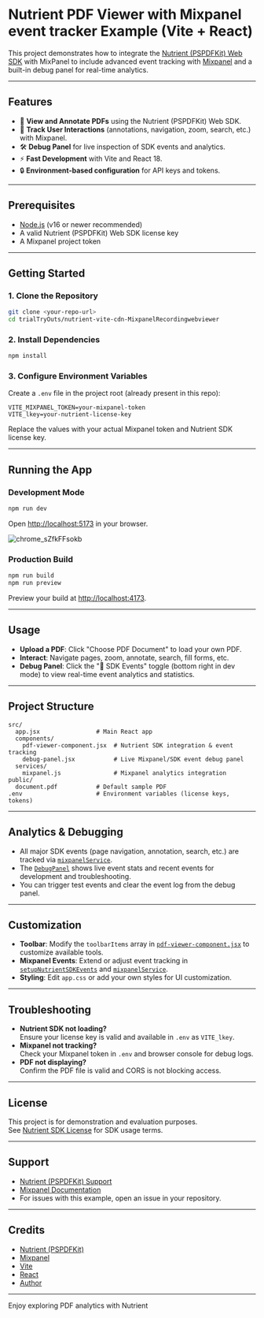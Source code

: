 # Nutrient PDF Viewer with Mixpanel event tracker Example (Vite + React)

This project demonstrates how to integrate the [Nutrient (PSPDFKit) Web SDK](https://www.nutrient.io/sdk/web/) with MixPanel to include advanced event tracking with [Mixpanel](https://mixpanel.com/) and a built-in debug panel for real-time analytics.

---

## Features

- 📄 **View and Annotate PDFs** using the Nutrient (PSPDFKit) Web SDK.
- 📝 **Track User Interactions** (annotations, navigation, zoom, search, etc.) with Mixpanel.
- 🛠️ **Debug Panel** for live inspection of SDK events and analytics.
- ⚡ **Fast Development** with Vite and React 18.
- 🔒 **Environment-based configuration** for API keys and tokens.

---

## Prerequisites

- [Node.js](https://nodejs.org/) (v16 or newer recommended)
- A valid Nutrient (PSPDFKit) Web SDK license key
- A Mixpanel project token

---

## Getting Started

### 1. Clone the Repository

```sh
git clone <your-repo-url>
cd trialTryOuts/nutrient-vite-cdn-MixpanelRecordingwebviewer
```

### 2. Install Dependencies

```sh
npm install
```

### 3. Configure Environment Variables

Create a `.env` file in the project root (already present in this repo):

```properties
VITE_MIXPANEL_TOKEN=your-mixpanel-token
VITE_lkey=your-nutrient-license-key
```

Replace the values with your actual Mixpanel token and Nutrient SDK license key.

---

## Running the App

### Development Mode

```sh
npm run dev
```

Open [http://localhost:5173](http://localhost:5173) in your browser.

![chrome_sZfkFFsokb](https://github.com/user-attachments/assets/c0c03ee2-a4a4-48ba-aa52-517912a3bd9c)


### Production Build

```sh
npm run build
npm run preview
```

Preview your build at [http://localhost:4173](http://localhost:4173).

---

## Usage

- **Upload a PDF**: Click "Choose PDF Document" to load your own PDF.
- **Interact**: Navigate pages, zoom, annotate, search, fill forms, etc.
- **Debug Panel**: Click the "🔧 SDK Events" toggle (bottom right in dev mode) to view real-time event analytics and statistics.

---

## Project Structure

```
src/
  app.jsx                # Main React app
  components/
    pdf-viewer-component.jsx  # Nutrient SDK integration & event tracking
    debug-panel.jsx           # Live Mixpanel/SDK event debug panel
  services/
    mixpanel.js               # Mixpanel analytics integration
public/
  document.pdf           # Default sample PDF
.env                     # Environment variables (license keys, tokens)
```

---

## Analytics & Debugging

- All major SDK events (page navigation, annotation, search, etc.) are tracked via [`mixpanelService`](src/services/mixpanel.js).
- The [`DebugPanel`](src/components/debug-panel.jsx) shows live event stats and recent events for development and troubleshooting.
- You can trigger test events and clear the event log from the debug panel.

---

## Customization

- **Toolbar**: Modify the `toolbarItems` array in [`pdf-viewer-component.jsx`](src/components/pdf-viewer-component.jsx) to customize available tools.
- **Mixpanel Events**: Extend or adjust event tracking in [`setupNutrientSDKEvents`](src/components/pdf-viewer-component.jsx) and [`mixpanelService`](src/services/mixpanel.js).
- **Styling**: Edit `app.css` or add your own styles for UI customization.

---

## Troubleshooting

- **Nutrient SDK not loading?**  
  Ensure your license key is valid and available in `.env` as `VITE_lkey`.
- **Mixpanel not tracking?**  
  Check your Mixpanel token in `.env` and browser console for debug logs.
- **PDF not displaying?**  
  Confirm the PDF file is valid and CORS is not blocking access.

---

## License

This project is for demonstration and evaluation purposes.  
See [Nutrient SDK License](https://www.nutrient.io/legal/Nutrient_SDK_User_Evaluation_Subscription_Agreement) for SDK usage terms.

---

## Support

- [Nutrient (PSPDFKit) Support](https://www.nutrient.io/support/request/)
- [Mixpanel Documentation](https://developer.mixpanel.com/docs/javascript)
- For issues with this example, open an issue in your repository.

---

## Credits

- [Nutrient (PSPDFKit)](https://www.nutrient.io/)
- [Mixpanel](https://mixpanel.com/)
- [Vite](https://vitejs.dev/)
- [React](https://react.dev/)
- [Author](https://www.linkedin.com/in/narashimank/)

---

Enjoy exploring PDF analytics with Nutrient
